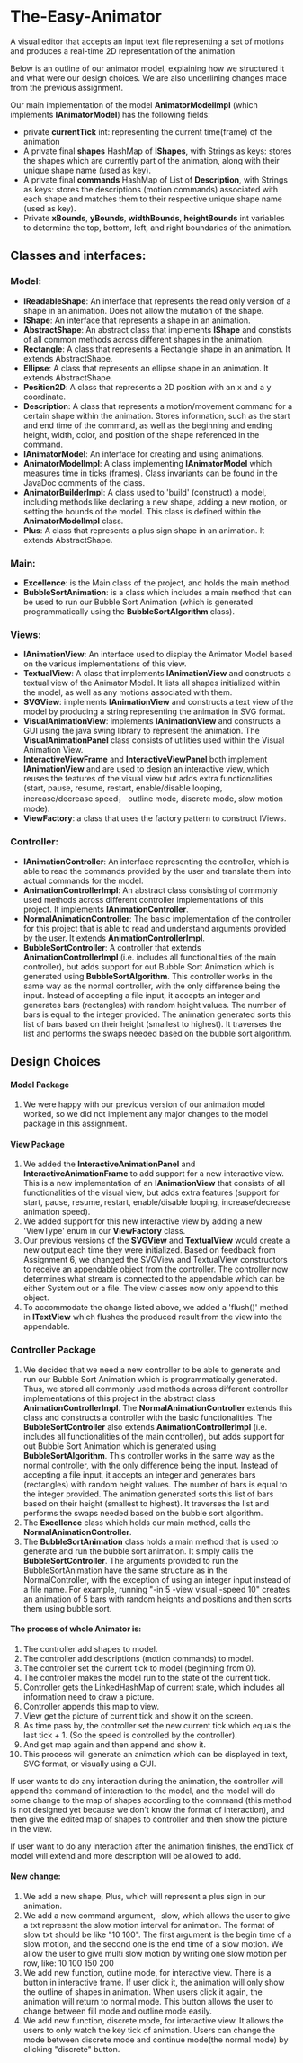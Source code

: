 # The-Easy-Animator
A visual editor that accepts an input text file representing a set of motions and produces a real-time 2D representation of the animation

Below is an outline of our animator model, explaining how we structured it and what were our design
 choices. We are also underlining changes made from the previous assignment.


Our main implementation of the model **AnimatorModelImpl** (which implements **IAnimatorModel**) has
 the following fields:
- private **currentTick** int: representing the current time(frame) of the animation
- A private final **shapes** HashMap of **IShapes**, with Strings as keys: stores the shapes which 
are currently part of the animation, along with their unique shape name (used as key).
- A private final **commands** HashMap of List of **Description**, with Strings as keys: stores the
 descriptions (motion commands) associated with each shape and matches them to their respective 
 unique shape name (used as key).
- Private **xBounds**, **yBounds**, **widthBounds**, **heightBounds** int variables to determine the
top, bottom, left, and right boundaries of the animation.

## Classes and interfaces:
### Model:
- **IReadableShape**: An interface that represents the read only version of a shape in an animation.
 Does not allow the mutation of the shape.
- **IShape**: An interface that represents a shape in an animation.
- **AbstractShape**: An abstract class that implements **IShape** and constists of all common 
methods across different shapes in the animation.
- **Rectangle**: A class that represents a Rectangle shape in an animation. It extends
 AbstractShape.
- **Ellipse**: A class that represents an ellipse shape in an animation. It extends AbstractShape.
- **Position2D**: A class that represents a 2D position with an x and a y coordinate.
- **Description**: A class that represents a motion/movement command for a certain shape within the
animation. Stores information, such as the start and end time of the command, as well as the 
beginning and ending height, width, color, and position of the shape referenced in the command.
- **IAnimatorModel**: An interface for creating and using animations.
- **AnimatorModelImpl**: A class implementing **IAnimatorModel** which measures time in ticks
 (frames). Class invariants can be found in the JavaDoc comments of the class.
 - **AnimatorBuilderImpl**: A class used to 'build' (construct) a model, including methods like 
 declaring a new shape, adding a new motion, or setting the bounds of the model. This class is defined
 within the **AnimatorModelImpl** class. 
 - **Plus**: A class that represents a plus sign shape in an animation. It extends AbstractShape.
### Main:
- **Excellence**: is the Main class of the project, and holds the main method.
- **BubbleSortAnimation**: is a class which includes a main method that can be used to run our 
 Bubble Sort Animation (which is generated programmatically using the **BubbleSortAlgorithm** class).

### Views:
- **IAnimationView**: An interface used to display the Animator Model based on the various 
implementations of this view.
- **TextualView**: A class that implements **IAnimationView** and constructs a textual
 view of the Animator Model. It lists all shapes initialized within the model, as well as any 
 motions associated with them.
- **SVGView**: implements **IAnimationView** and constructs a text view of the model by producing a string
representing the animation in SVG format.
- **VisualAnimationView**: implements **IAnimationView** and constructs a GUI using the java swing
library to represent the animation. The **VisualAnimationPanel** class consists of utilities used
within the Visual Animation View.
- **InteractiveViewFrame** and **InteractiveViewPanel** both implement **IAnimationView** and are used
 to design an interactive view, which reuses the features of the visual view but adds extra 
 functionalities (start, pause, resume, restart, enable/disable looping, increase/decrease speed， 
 outline mode, discrete mode, slow motion mode).
- **ViewFactory**: a class that uses the factory pattern to construct IViews.

### Controller:
- **IAnimationController**: An interface representing the controller, which is able to read the commands
provided by the user and translate them into actual commands for the model.
- **AnimationControllerImpl**: An abstract class consisting of commonly used methods across different
 controller implementations of this project. It implements **IAnimationController**.
- **NormalAnimationController**: The basic implementation of the controller for this project that is 
 able to read and understand arguments provided by the user. It extends **AnimationControllerImpl**.
- **BubbleSortController**: A controller that extends **AnimationControllerImpl** (i.e. includes all
 functionalities of the main controller), but adds support for out Bubble Sort Animation which is
 generated using **BubbleSortAlgorithm**. This controller works in the same way as the normal controller,
 with the only difference being the input. Instead of accepting a file input, it accepts an integer
 and generates bars (rectangles) with random height values. The number of bars is equal to the integer
 provided. The animation generated sorts this list of bars based on their height (smallest to highest).
 It traverses the list and performs the swaps needed based on the bubble sort algorithm.

## Design Choices
#### Model Package
1. We were happy with our previous version of our animation model worked, so we did not implement any
 major changes to the model package in this assignment.
#### View Package
1. We added the **InteractiveAnimationPanel** and **InteractiveAnimationFrame** to add support for a
 new interactive view. This is a new implementation of an **IAnimationView** that consists of all
 functionalities of the visual view, but adds extra features (support for start, pause, resume, restart,
 enable/disable looping, increase/decrease animation speed).
2. We added support for this new interactive view by adding a new 'ViewType' enum in our **ViewFactory**
 class.
3. Our previous versions of the **SVGView** and **TextualView** would create a new output each time
they were initialized. Based on feedback from Assignment 6, we changed the SVGView and TextualView 
constructors to receive an appendable object from the controller. The controller now determines what 
stream is connected to the appendable which can be either System.out or a file. The view classes now 
only append to this object.
4. To accommodate the change listed above, we added a 'flush()' method in **ITextView** which 
flushes the produced result from the view into the appendable.

### Controller Package
1. We decided that we need a new controller to be able to generate and run our Bubble Sort Animation
which is programmatically generated. Thus, we stored all commonly used methods across different 
controller implementations of this project in the abstract class **AnimationControllerImpl**.
The **NormalAnimationController** extends this class and constructs a controller with the basic 
functionalities. The **BubbleSortController** also extends **AnimationControllerImpl** (i.e. includes 
all functionalities of the main controller), but adds support for out Bubble Sort Animation which is
generated using **BubbleSortAlgorithm**. This controller works in the same way as the normal controller,
with the only difference being the input. Instead of accepting a file input, it accepts an integer
and generates bars (rectangles) with random height values. The number of bars is equal to the integer
provided. The animation generated sorts this list of bars based on their height (smallest to highest).
It traverses the list and performs the swaps needed based on the bubble sort algorithm.
2. The **Excellence** class which holds our main method, calls the **NormalAnimationController**.
3. The **BubbleSortAnimation** class holds a main method that is used to generate and run the bubble 
sort animation. It simply calls the **BubbleSortController**. The arguments provided to run the 
BubbleSortAnimation have the same structure as in the NormalController, with the exception of using
an integer input instead of a file name. For example, running "-in 5 -view visual -speed 10" creates
an animation of 5 bars with random heights and positions and then sorts them using bubble sort.

#### The process of whole Animator is:
1. The controller add shapes to model.
2. The controller add descriptions (motion commands) to model.
3. The controller set the current tick to model (beginning from 0).
4. The controller makes the model run to the state of the current tick.
5. Controller gets the LinkedHashMap of current state, which includes all information need to
draw a picture.
6. Controller appends this map to view.
7. View get the picture of current tick and show it on the screen.
8. As time pass by, the controller set the new current tick which equals the last tick + 1. 
(So the speed is controlled by the controller).
9. And get map again and then append and show it.
10. This process will generate an animation which can be displayed in text, SVG format, or visually
using a GUI.

If user wants to do any interaction during the animation, the controller will 
append the command of interaction to the model, and the model will do some change to 
the map of shapes according to the command (this method is not designed yet because we don't 
know the format of interaction), and then give the edited map of shapes to controller 
and then show the picture in the view.

If user want to do any interaction after the animation finishes, the endTick of model
will extend and more description will be allowed to add.

#### New change:
1. We add a new shape, Plus, which will represent a plus sign in our animation.
2. We add a new command argument, -slow, which allows the user to give a txt represent the 
slow motion interval for animation. The format of slow txt should be like "10 100". The first 
argument is the begin time of a slow motion, and the second one is the end time of a slow motion.
We allow the user to give multi slow motion by writing one slow motion per row, like:
10 100
150 200
3. We add new function, outline mode, for interactive view. There is a button in interactive frame.
If user click it, the animation will only show the outline of shapes in animation. When users click
it again, the animation will return to normal mode.  This button allows the user to change between
fill mode and outline mode easily.
4. We add new function, discrete mode, for interactive view. It allows the users to only watch
the key tick of animation. Users can change the mode between discrete mode and continue mode(the 
normal mode) by clicking "discrete" button.

